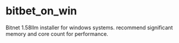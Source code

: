 # bitbet_on_win
Bitnet 1.58llm installer for windows systems.  recommend significant memory and core count for performance.
